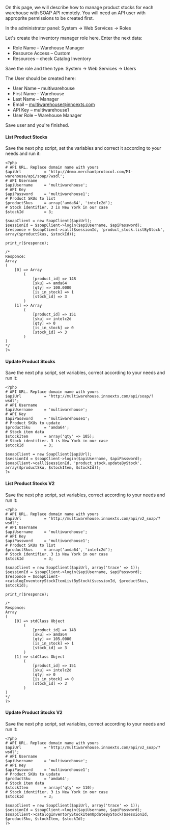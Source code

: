 On this page, we will describe how to manage product stocks for each warehouse with SOAP API remotely. You will need an API user with approprite permissions to be created first.

In the administrator panel: System -> Web Services -> Roles

Let's create the inventory manager role here. Enter the next data:

 - Role Name – Warehouse Manager
 - Resource Access – Custom
 - Resources – check Catalog Inventory

Save the role and then type: System -> Web Services -> Users

The User should be created here:

 - User Name – multiwarehouse
 - First Name – Warehouse
 - Last Name – Manager
 - Email – multiwarehouse@innoexts.com
 - API Key – multiwarehouse1
 - User Role – Warehouse Manager

Save user and you're finished.

 
#### List Product Stocks

Save the next php script, set the variables and correct it according to your needs and run it: 

	<?php
	# API URL. Replace domain name with yours
	$apiUrl          = 'http://demo.merchantprotocol.com/M1-warehouse/api/soap/?wsdl';
	# API Username
	$apiUsername     = 'multiwarehouse';
	# API Key
	$apiPassword     = 'multiwarehouse1';
	# Product SKUs to list
	$productSkus     = array('amda64', 'intelc2d');
	# Stock identifier. 3 is New York in our case
	$stockId         = 3;
	
	$soapClient = new SoapClient($apiUrl);
	$sessionId = $soapClient->login($apiUsername, $apiPassword);
	$responce = $soapClient->call($sessionId, 'product_stock.listByStock', array($productSkus, $stockId));
	
	print_r($responce);
	
	/*
	Responce:
	Array
	(
	    [0] => Array
	        (
	            [product_id] => 148
	            [sku] => amda64
	            [qty] => 100.0000
	            [is_in_stock] => 1
	            [stock_id] => 3
	        )
	    [1] => Array
	        (
	            [product_id] => 151
	            [sku] => intelc2d
	            [qty] => 0
	            [is_in_stock] => 0
	            [stock_id] => 3
	        )
	)
	*/
	?>

#### Update Product Stocks

Save the next php script, set variables, correct according to your needs and run it: 

	<?php
	# API URL. Replace domain name with yours
	$apiUrl          = 'http://multiwarehouse.innoexts.com/api/soap/?wsdl';
	# API Username
	$apiUsername     = 'multiwarehouse';
	# API Key
	$apiPassword     = 'multiwarehouse1';
	# Product SKUs to update
	$productSku      = 'amda64';
	# Stock item data
	$stockItem       = array('qty' => 105);
	# Stock identifier. 3 is New York in our case
	$stockId         = 3;
	
	$soapClient = new SoapClient($apiUrl);
	$sessionId = $soapClient->login($apiUsername, $apiPassword);
	$soapClient->call($sessionId, 'product_stock.updateByStock', array($productSku, $stockItem, $stockId));
	?>
	
#### List Product Stocks V2

Save the next php script, set variables, correct according to your needs and run it: 

	<?php
	# API URL. Replace domain name with yours
	$apiUrl          = 'http://multiwarehouse.innoexts.com/api/v2_soap/?wsdl';
	# API Username
	$apiUsername     = 'multiwarehouse';
	# API Key
	$apiPassword     = 'multiwarehouse1';
	# Product SKUs to list
	$productSkus     = array('amda64', 'intelc2d');
	# Stock identifier. 3 is New York in our case
	$stockId         = 3;
	
	$soapClient = new SoapClient($apiUrl, array('trace' => 1));
	$sessionId = $soapClient->login($apiUsername, $apiPassword);
	$responce = $soapClient->catalogInventoryStockItemListByStock($sessionId, $productSkus, $stockId);
	
	print_r($responce);
	
	/*
	Responce:
	Array
	(
	    [0] => stdClass Object
	        (
	            [product_id] => 148
	            [sku] => amda64
	            [qty] => 105.0000
	            [is_in_stock] => 1
	            [stock_id] => 3
	        )
	    [1] => stdClass Object
	        (
	            [product_id] => 151
	            [sku] => intelc2d
	            [qty] => 0
	            [is_in_stock] => 0
	            [stock_id] => 3
	        )
	)
	*/
	?>
 
#### Update Product Stocks V2

Save the next php script, set variables, correct according to your needs and run it:

	<?php
	# API URL. Replace domain name with yours
	$apiUrl          = 'http://multiwarehouse.innoexts.com/api/v2_soap/?wsdl';
	# API Username
	$apiUsername     = 'multiwarehouse';
	# API Key
	$apiPassword     = 'multiwarehouse1';
	# Product SKUs to update
	$productSku      = 'amda64';
	# Stock item data
	$stockItem       = array('qty' => 110);
	# Stock identifier. 3 is New York in our case
	$stockId         = 3;
	
	$soapClient = new SoapClient($apiUrl, array('trace' => 1));
	$sessionId = $soapClient->login($apiUsername, $apiPassword);
	$soapClient->catalogInventoryStockItemUpdateByStock($sessionId, $productSku, $stockItem, $stockId);
	?>

 

